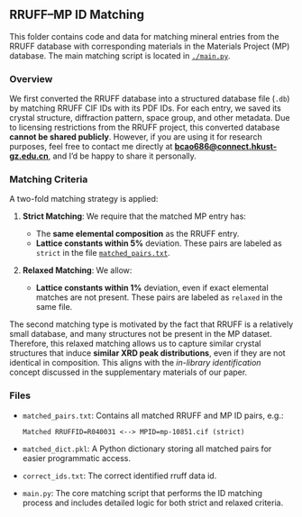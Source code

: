 
## RRUFF–MP ID Matching

This folder contains code and data for matching mineral entries from the RRUFF database with corresponding materials in the Materials Project (MP) database. The main matching script is located in [`./main.py`](./main.py).

### Overview

We first converted the RRUFF database into a structured database file (`.db`) by matching RRUFF CIF IDs with its PDF IDs. For each entry, we saved its crystal structure, diffraction pattern, space group, and other metadata. Due to licensing restrictions from the RRUFF project, this converted database **cannot be shared publicly**. However, if you are using it for research purposes, feel free to contact me directly at **[bcao686@connect.hkust-gz.edu.cn](mailto:bcao686@connect.hkust-gz.edu.cn)**, and I’d be happy to share it personally.

### Matching Criteria

A two-fold matching strategy is applied:

1. **Strict Matching**:
   We require that the matched MP entry has:

   * The **same elemental composition** as the RRUFF entry.
   * **Lattice constants within 5%** deviation.
     These pairs are labeled as `strict` in the file [`matched_pairs.txt`](./matched_pairs.txt).

2. **Relaxed Matching**:
   We allow:

   * **Lattice constants within 1%** deviation, even if exact elemental matches are not present.
     These pairs are labeled as `relaxed` in the same file.

The second matching type is motivated by the fact that RRUFF is a relatively small database, and many structures not be present in the MP dataset. Therefore, this relaxed matching allows us to capture similar crystal structures that induce **similar XRD peak distributions**, even if they are not identical in composition. This aligns with the *in-library identification* concept discussed in the supplementary materials of our paper.

### Files

* `matched_pairs.txt`:
  Contains all matched RRUFF and MP ID pairs, e.g.:

  ```
  Matched RRUFFID=R040031 <--> MPID=mp-10851.cif (strict)
  ```

* `matched_dict.pkl`:
  A Python dictionary storing all matched pairs for easier programmatic access.

* `correct_ids.txt`:
  The correct identified rruff data id.

* `main.py`:
  The core matching script that performs the ID matching process and includes detailed logic for both strict and relaxed criteria.
